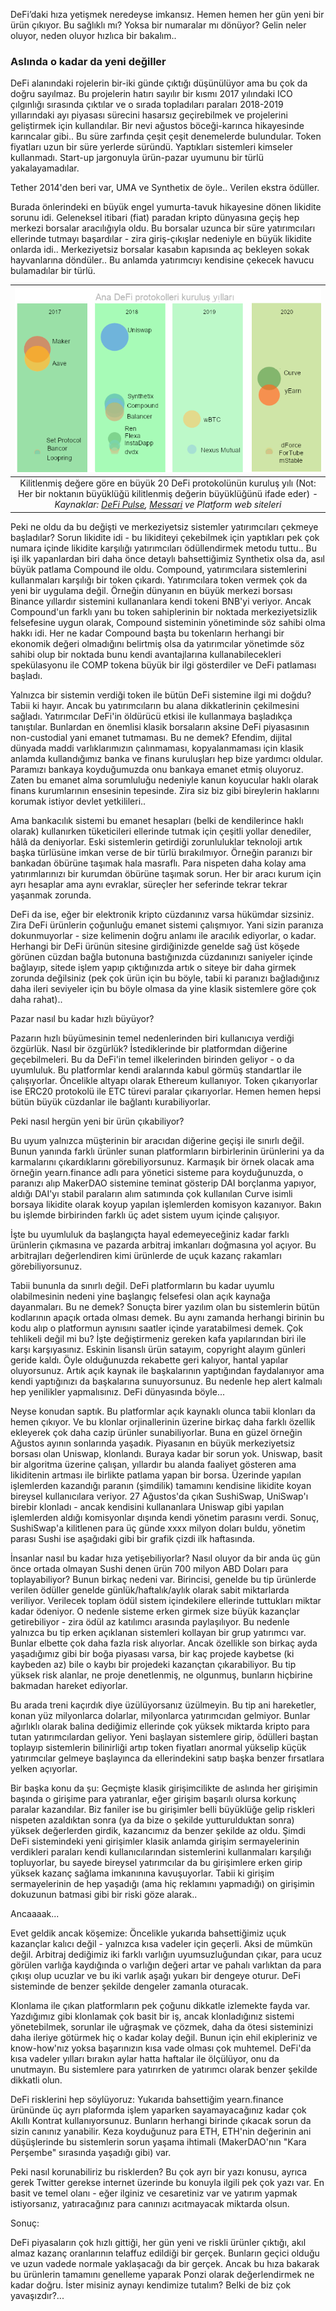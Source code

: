 DeFi’daki hıza yetişmek neredeyse imkansız. Hemen hemen her gün yeni bir ürün çıkıyor. Bu sağlıklı mı? Yoksa bir numaralar mı dönüyor? Gelin neler oluyor, neden oluyor hızlıca bir bakalım.. 


### Aslında o kadar da yeni değiller

DeFi alanındaki rojelerin bir-iki günde çıktığı düşünülüyor ama bu çok da doğru sayılmaz. Bu projelerin hatırı sayılır bir kısmı 2017 yılındaki ICO çılgınlığı sırasında çıktılar ve o sırada topladıları paraları 2018-2019 yıllarındaki ayı piyasası sürecini hasarsız geçirebilmek ve projelerini geliştirmek için kullandılar. Bir nevi ağustos böceği-karınca hikayesinde karıncalar gibi.. Bu süre zarfında çeşit çeşit denemelerde bulundular. Token fiyatları uzun bir süre yerlerde süründü. Yaptıkları sistemleri kimseler kullanmadı. Start-up jargonuyla ürün-pazar uyumunu bir türlü yakalayamadılar. 

Tether 2014'den beri var, UMA ve Synthetix de öyle.. 
Verilen ekstra ödüller. 


Burada önlerindeki en büyük engel yumurta-tavuk hikayesine dönen likidite sorunu idi. Geleneksel itibari (fiat) paradan kripto dünyasına geçiş hep merkezi borsalar aracılığıyla oldu. Bu borsalar uzunca bir süre yatırımcıları ellerinde tutmayı başardılar - zira giriş-çıkışlar nedeniyle en büyük likidite onlarda idi.. Merkeziyetsiz borsalar kasabın kapısında aç bekleyen sokak hayvanlarına döndüler.. Bu anlamda yatırımcıyı kendisine çekecek havucu bulamadılar bir türlü. 



| ![DeFi Kurulus](/assets/DeFi_kurulus.png)|
|:--:| 
| Kilitlenmiş değere göre en büyük 20 DeFi protokolünün kuruluş yılı (Not: Her bir noktanın büyüklüğü kilitlenmiş değerin büyüklüğünü ifade eder) - *Kaynaklar: [DeFi Pulse](https://defipulse.com), [Messari](https://messari.io/) ve Platform web siteleri*|


Peki ne oldu da bu değişti ve merkeziyetsiz sistemler yatırımcıları çekmeye başladılar? Sorun likidite idi - bu likiditeyi çekebilmek için yaptıkları pek çok numara içinde likidite karşılığı yatırımcıları ödüllendirmek metodu tuttu.. Bu işi ilk yapanlardan biri daha önce detaylı bahsettiğimiz Synthetix olsa da, asıl büyük patlama Compound ile oldu. Compound, yatırımcılara sistemlerini kullanmaları karşılığı bir token çıkardı. Yatırımcılara token vermek çok da yeni bir uygulama değil. Örneğin dünyanın en büyük merkezi borsası Binance yıllardır sistemini kullananlara kendi tokeni BNB'yi veriyor. Ancak Compound'un farklı yanı bu token sahiplerinin bir noktada merkeziyetsizlik felsefesine uygun olarak, Compound sisteminin yönetiminde söz sahibi olma hakkı idi. Her ne kadar Compound başta bu tokenların herhangi bir ekonomik değeri olmadığını belirtmiş olsa da yatırımcılar yönetimde söz sahibi olup bir noktada bunu kendi avantajlarına kullanabilecekleri spekülasyonu ile COMP tokena büyük bir ilgi gösterdiler ve DeFi patlaması başladı. 

Yalnızca bir sistemin verdiği token ile bütün DeFi sistemine ilgi mi doğdu? Tabii ki hayır. Ancak bu yatırımcıların bu alana dikkatlerinin çekilmesini sağladı. Yatırımcılar DeFi'in öldürücü etkisi ile kullanmaya başladıkça tanıştılar. Bunlardan en önemlisi klasik borsaların aksine DeFi piyasasının non-custodial yani emanet tutmaması. Bu ne demek? Efendim, dijital dünyada maddi varlıklarımızın çalınmaması, kopyalanmaması için klasik anlamda kullandığımız banka ve finans kuruluşları hep bize yardımcı oldular. Paramızı bankaya koyduğumuzda onu bankaya emanet etmiş oluyoruz. Zaten bu emanet alma sorumluluğu nedeniyle kanun koyucular haklı olarak finans kurumlarının ensesinin tepesinde. Zira siz biz gibi bireylerin haklarını korumak istiyor devlet yetkilileri.. 

Ama bankacılık sistemi bu emanet hesapları (belki de kendilerince haklı olarak) kullanırken tüketicileri ellerinde tutmak için çeşitli yollar denediler, hâlâ da deniyorlar. Eski sistemlerin getirdiği zorunluluklar teknoloji artık başka türlüsüne imkan verse de bir türlü bırakılmıyor. Örneğin paranızı bir bankadan öbürüne taşımak hala masraflı. Para nispeten daha kolay ama yatırımlarınızı bir kurumdan öbürüne taşımak sorun. Her bir aracı kurum için ayrı hesaplar ama aynı evraklar, süreçler her seferinde tekrar tekrar yaşanmak zorunda. 

DeFi da ise, eğer bir elektronik kripto cüzdanınız varsa hükümdar sizsiniz. Zira DeFi ürünlerin çoğunluğu emanet sistemi çalışmıyor. Yani sizin paranıza dokunmuyorlar - size kelimenin doğru anlamı ile aracılık ediyorlar, o kadar. Herhangi bir DeFi ürünün sitesine girdiğinizde genelde sağ üst köşede görünen cüzdan bağla butonuna bastığınızda cüzdanınızı saniyeler içinde bağlayıp, sitede işlem yapıp çıktığınızda artık o siteye bir daha girmek zorunda değilsiniz (pek çok ürün için bu böyle, tabii ki paranızı bağladığınız daha ileri seviyeler için bu böyle olmasa da yine klasik sistemlere göre çok daha rahat)..


Pazar nasıl bu kadar hızlı büyüyor? 

Pazarın hızlı büyümesinin temel nedenlerinden biri kullanıcıya verdiği özgürlük. Nasıl bir özgürlük? İstediklerinde bir platformdan diğerine geçebilmeleri. Bu da DeFi'in temel ilkelerinden birinden geliyor - o da uyumluluk. Bu platformlar kendi aralarında kabul görmüş standartlar ile çalışıyorlar. Öncelikle altyapı olarak Ethereum kullanıyor. Token çıkarıyorlar ise ERC20 protokolü ile ETC türevi paralar çıkarıyorlar. Hemen hemen hepsi bütün büyük cüzdanlar ile bağlantı kurabiliyorlar. 

Peki nasıl hergün yeni bir ürün çıkabiliyor? 

Bu uyum yalnızca müşterinin bir aracıdan diğerine geçişi ile sınırlı değil. Bunun yanında farklı ürünler sunan platformların birbirlerinin ürünlerini ya da karmalarını çıkardıklarını görebiliyorsunuz. Karmaşık bir örnek olacak ama örneğin yearn.finance adlı para yönetici sisteme para koyduğunuzda, o paranızı alıp MakerDAO sistemine teminat gösterip DAI borçlanma yapıyor, aldığı DAI'yı stabil paraların alım satımında çok kullanılan Curve isimli borsaya likidite olarak koyup yapılan işlemlerden komisyon kazanıyor. Bakın bu işlemde birbirinden farklı üç adet sistem uyum içinde çalışıyor.

İşte bu uyumluluk da başlangıçta hayal edemeyeceğiniz kadar farklı ürünlerin çıkmasına ve pazarda arbitraj imkanları doğmasına yol açıyor. Bu arbitrajları değerlendiren kimi ürünlerde de uçuk kazanç rakamları görebiliyorsunuz. 

Tabii bununla da sınırlı değil. DeFi platformların bu kadar uyumlu olabilmesinin nedeni yine başlangıç felsefesi olan açık kaynağa dayanmaları. Bu ne demek? Sonuçta birer yazılım olan bu sistemlerin bütün kodlarının apaçık ortada olması demek. Bu aynı zamanda herhangi birinin bu kodu alıp o platformun aynısını saatler içinde yaratabilmesi demek. Çok tehlikeli değil mi bu? İşte değiştirmeniz gereken kafa yapılarından biri ile karşı karşıyasınız. Eskinin lisanslı ürün satayım, copyright alayım günleri geride kaldı. Öyle olduğunuzda rekabette geri kalıyor, hantal yapılar oluyorsunuz. Artık açık kaynak ile başkalarının yaptığından faydalanıyor ama kendi yaptığınızı da başkalarına sunuyorsunuz. Bu nedenle hep alert kalmalı hep yenilikler yapmalısınız. DeFi dünyasında böyle... 

Neyse konudan saptık. Bu platformlar açık kaynaklı olunca tabii klonları da hemen çıkıyor. Ve bu klonlar orjinallerinin üzerine birkaç daha farklı özellik ekleyerek çok daha cazip ürünler sunabiliyorlar. Buna en güzel örneğin Ağustos ayının sonlarında yaşadık. Piyasanın en büyük merkeziyetsiz borsası olan Uniswap, klonlandı. Buraya kadar bir sorun yok. Uniswap, basit bir algoritma üzerine çalışan, yıllardır bu alanda faaliyet gösteren ama likiditenin artması ile birlikte patlama yapan bir borsa. Üzerinde yapılan işlemlerden kazandığı paranın (şimdilik) tamamını kendisine likidite koyan bireysel kullanıcılara veriyor. 27 Ağustos'da çıkan SushiSwap, UniSwap'ı birebir klonladı - ancak kendisini kullananlara Uniswap gibi yapılan işlemlerden aldığı komisyonlar dışında kendi yönetim parasını verdi. Sonuç, SushiSwap'a kilitlenen para üç günde xxxx milyon doları buldu,  yönetim parası Sushi ise aşağıdaki gibi bir grafik çizdi ilk haftasında. 

İnsanlar nasıl bu kadar hıza yetişebiliyorlar? Nasıl oluyor da bir anda üç gün önce ortada olmayan Sushi denen ürün 700 milyon ABD Doları para toplayabiliyor?
Bunun birkaç nedeni var. Birincisi, genelde bu tip ürünlerde verilen ödüller genelde günlük/haftalık/aylık olarak sabit miktarlarda veriliyor. Verilecek toplam ödül sistem içindekilere ellerinde tuttukları miktar kadar ödeniyor. O nedenle sisteme erken girmek size büyük kazançlar getirebiliyor - zira ödül az katılımcı arasında paylaşılıyor. Bu nedenle yalnızca bu tip erken açıklanan sistemleri kollayan bir grup yatırımcı var. Bunlar elbette çok daha fazla risk alıyorlar. Ancak özellikle son birkaç ayda yaşadığımız gibi bir boğa piyasası varsa, bir kaç projede kaybetse (ki kaybeden az) bile o kaybı bir projedeki kazançtan çıkarabiliyor. Bu tip yüksek risk alanlar, ne proje denetlenmiş, ne olgunmuş, bunların hiçbirine bakmadan hareket ediyorlar. 

Bu arada treni kaçırdık diye üzülüyorsanız üzülmeyin. Bu tip ani hareketler, konan yüz milyonlarca dolarlar, milyonlarca yatırımcıdan gelmiyor. Bunlar ağırlıklı olarak balina dediğimiz ellerinde çok yüksek miktarda kripto para tutan yatırımcılardan geliyor. Yeni başlayan sistemlere girip, ödülleri baştan toplayıp sistemlerin bilinirliği artıp token fiyatları anormal yükselip küçük yatırımcılar gelmeye başlayınca da ellerindekini satıp başka benzer fırsatlara yelken açıyorlar. 

Bir başka konu da şu: Geçmişte klasik girişimcilikte de aslında her girişimin başında o girişime para yatıranlar, eğer girişim başarılı olursa korkunç paralar kazandılar. Biz faniler ise bu girişimler belli büyüklüğe gelip riskleri nispeten azaldıktan sonra (ya da bize o şekilde yutturulduktan sonra) yüksek değerlerden girdik, kazancımız da benzer şekilde az oldu. Şimdi DeFi sistemindeki yeni girişimler klasik anlamda girişim sermayelerinin verdikleri paraları kendi kullanıcılarından sistemlerini kullanmaları karşılığı topluyorlar, bu sayede bireysel yatırımcılar da bu girişimlere erken girip yüksek kazanç sağlama imkanınına kavuşuyorlar. Tabii ki girişim sermayelerinin de hep yaşadığı (ama hiç reklamını yapmadığı) on girişimin dokuzunun batmasi gibi bir riski göze alarak.. 

Ancaaaak... 

Evet geldik ancak köşemize: Öncelikle yukarıda bahsettiğimiz uçuk kazançlar kalıcı değil - yalnızca kısa vadeler için geçerli. Aksi de mümkün değil. Arbitraj dediğimiz iki farklı varlığın uyumsuzluğundan çıkar, para ucuz görülen varlığa kaydığında o varlığın değeri artar ve pahalı varlıktan da para çıkışı olup ucuzlar ve bu iki varlık aşağı yukarı bir dengeye oturur. DeFi sisteminde de benzer şekilde dengeler zamanla oturacak. 

Klonlama ile çıkan platformların pek çoğunu dikkatle izlemekte fayda var. Yazdığımız gibi klonlamak çok basit bir iş, ancak klonladığınız sistemi yönetebilmek, sorunlar ile uğraşmak ve çözmek, daha da ötesi sisteminizi daha ileriye götürmek hiç o kadar kolay değil. Bunun için ehil ekipleriniz ve know-how'nız yoksa başarınızın kısa vade olması çok muhtemel. DeFi'da kısa vadeler yılları bırakın aylar hatta haftalar ile ölçülüyor, onu da unutmayın. Bu sistemlere para yatırırken de yatırımcı olarak benzer şekilde dikkatli olun. 

DeFi risklerini hep söylüyoruz: Yukarıda bahsettiğim yearn.finance ürününde üç ayrı plaformda işlem yaparken sayamayacağınız kadar çok Akıllı Kontrat kullanıyorsunuz. Bunların herhangi birinde çıkacak sorun da sizin canınız yanabilir. Keza koyduğunuz para ETH, ETH'nin değerinin ani düşüşlerinde bu sistemlerin sorun yaşama ihtimali (MakerDAO'nın "Kara Perşembe" sırasında yaşadığı gibi) var. 

Peki nasıl korunabiliriz bu risklerden? Bu çok ayrı bir yazı konusu, ayrıca gerek Twitter gerekse internet üzerinde bu konuyla ilgili pek çok yazı var. En basit ve temel olanı - eğer ilginiz ve cesaretiniz var ve yatırım yapmak istiyorsanız, yatıracağınız para canınızı acıtmayacak miktarda olsun. 


Sonuç:

DeFi piyasaların çok hızlı gittiği, her gün yeni ve riskli ürünler çıktığı, akıl almaz kazanç oranlarının telaffuz edildiği bir gerçek. Bunların geçici olduğu ve uzun vadede normale yaklaşacağı da bir gerçek. Ancak bu hıza bakarak bu ürünlerin tamamını genelleme yaparak Ponzi olarak değerlendirmek ne kadar doğru. İster misiniz aynayı kendimize tutalım? Belki de biz çok yavaşızdır?... 

